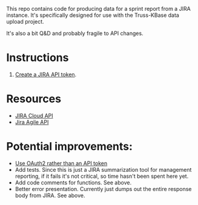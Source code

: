 This repo contains code for producing data for a sprint report from a JIRA instance. It's
specifically designed for use with the Truss-KBase data upload project.

It's also a bit Q&D and probably fragile to API changes.

# Instructions

1. [Create a JIRA API token](https://confluence.atlassian.com/cloud/api-tokens-938839638.html).

# Resources

* [JIRA Cloud API](https://developer.atlassian.com/cloud/jira/platform/rest/v3/intro/)
* [Jira Agile API](https://docs.atlassian.com/jira-software/REST/7.0.4/)

# Potential improvements:

* [Use OAuth2 rather than an API token](https://developer.atlassian.com/cloud/jira/platform/security-for-other-integrations/)
* Add tests. Since this is just a JIRA summarization tool for management reporting, if it fails
  it's not critical, so time hasn't been spent here yet.
* Add code comments for functions. See above.
* Better error presentation. Currently just dumps out the entire response body from JIRA.
  See above.
